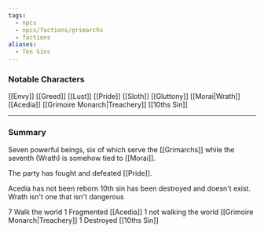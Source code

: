 ```yaml
---
tags:
  - npcs
  - npcs/factions/grimarchs
  - factions
aliases:
  - Ten Sins
---
```

### Notable Characters
[[Envy]]
[[Greed]]
[[Lust]]
[[Pride]]
[[Sloth]]
[[Gluttony]]
[[Morai|Wrath]]
[[Acedia]]
[[Grimoire Monarch|Treachery]]
[[10ths Sin]]

___
### Summary
Seven powerful beings, six of which serve the [[Grimarchs]] while the seventh (Wrath) is somehow tied to [[Morai]].

The party has fought and defeated [[Pride]].

Acedia has not been reborn
10th sin has been destroyed and doesn't exist. 
Wrath isn't one that isn't dangerous

7 Walk the world
1 Fragmented [[Acedia]]
1 not walking the world [[Grimoire Monarch|Treachery]]
1 Destroyed [[10ths Sin]]
